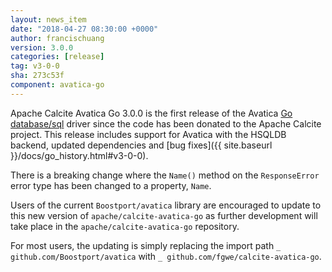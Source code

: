 ```yaml
---
layout: news_item
date: "2018-04-27 08:30:00 +0000"
author: francischuang
version: 3.0.0
categories: [release]
tag: v3-0-0
sha: 273c53f
component: avatica-go
---
```

<!--
{% comment %}
Licensed to the Apache Software Foundation (ASF) under one or more
contributor license agreements.  See the NOTICE file distributed with
this work for additional information regarding copyright ownership.
The ASF licenses this file to you under the Apache License, Version 2.0
(the "License"); you may not use this file except in compliance with
the License.  You may obtain a copy of the License at

http://www.apache.org/licenses/LICENSE-2.0

Unless required by applicable law or agreed to in writing, software
distributed under the License is distributed on an "AS IS" BASIS,
WITHOUT WARRANTIES OR CONDITIONS OF ANY KIND, either express or implied.
See the License for the specific language governing permissions and
limitations under the License.
{% endcomment %}
-->

Apache Calcite Avatica Go 3.0.0 is the first release of the Avatica [Go](https://golang.org/)
[database/sql](https://golang.org/pkg/database/sql/) driver since the code has been donated to the Apache Calcite
project. This release includes support for Avatica with the HSQLDB backend, updated dependencies and [bug fixes]({{ site.baseurl }}/docs/go_history.html#v3-0-0).

There is a breaking change where the `Name()` method on the `ResponseError` error type has been changed to a property, `Name`.

Users of the current `Boostport/avatica` library are encouraged to update to this new version of `apache/calcite-avatica-go`
as further development will take place in the `apache/calcite-avatica-go` repository.

For most users, the updating is simply replacing the import path `_ github.com/Boostport/avatica` with `_ github.com/fgwe/calcite-avatica-go`.